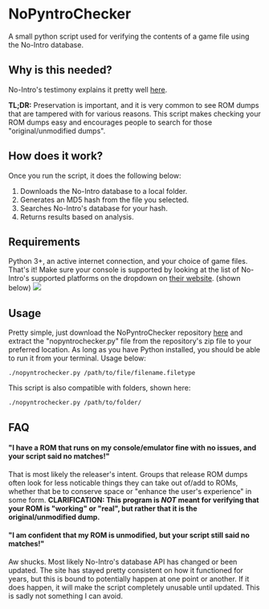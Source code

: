 # NoPyntroChecker
A small python script used for verifying the contents of a game file using the No-Intro database.

## Why is this needed?
No-Intro's testimony explains it pretty well [here](https://no-intro.org/).

**TL;DR:** Preservation is important, and it is very common to see ROM dumps that are tampered with for various reasons. This script makes checking your ROM dumps easy and encourages people to search for those "original/unmodified dumps".
## How does it work?
Once you run the script, it does the following below:
1. Downloads the No-Intro database to a local folder.
2. Generates an MD5 hash from the file you selected.
3. Searches No-Intro's database for your hash.
4. Returns results based on analysis.
## Requirements
Python 3+, an active internet connection, and your choice of game files. That's it! Make sure your console is supported by looking at the list of No-Intro's supported platforms on the dropdown on [their website](https://datomatic.no-intro.org/). (shown below)
![](https://raw.githubusercontent.com/dvcky/NoPyntroChecker/master/supported-platforms.png)

## Usage
Pretty simple, just download the NoPyntroChecker repository [here](https://github.com/dvcky/NoPyntroChecker/archive/master.zip) and extract the "nopyntrochecker.py" file from the repository's zip file to your preferred location. As long as you have Python installed, you should be able to run it from your terminal. Usage below: 
```
./nopyntrochecker.py /path/to/file/filename.filetype
```
This script is also compatible with folders, shown here:
```
./nopyntrochecker.py /path/to/folder/
```

## FAQ
#### "I have a ROM that runs on my console/emulator fine with no issues, and your script said no matches!"
That is most likely the releaser's intent. Groups that release ROM dumps often look for less noticable things they can take out of/add to ROMs, whether that be to conserve space or "enhance the user's experience" in some form. **CLARIFICATION: This program is _NOT_ meant for verifying that your ROM is "working" or "real", but rather that it is the original/unmodified dump.**
#### "I am confident that my ROM is unmodified, but your script still said no matches!"
Aw shucks. Most likely No-Intro's database API has changed or been updated. The site has stayed pretty consistent on how it functioned for years, but this is bound to potentially happen at one point or another. If it does happen, it will make the script completely unusable until updated. This is sadly not something I can avoid.
